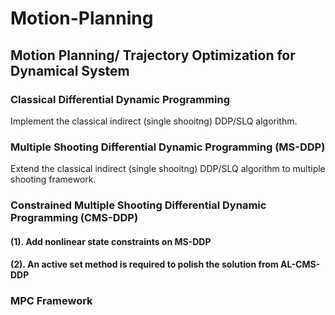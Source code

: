 # Motion-Planning
## Motion Planning/ Trajectory Optimization for Dynamical System

### Classical Differential Dynamic Programming
Implement the classical indirect (single shooitng) DDP/SLQ algorithm.

### Multiple Shooting Differential Dynamic Programming (MS-DDP)
Extend the classical indirect (single shooitng) DDP/SLQ algorithm to multiple shooting framework. 

### Constrained Multiple Shooting Differential Dynamic Programming (CMS-DDP)
  #### (1). Add nonlinear state constraints on MS-DDP
  #### (2). An active set method is required to polish the solution from AL-CMS-DDP
### MPC Framework
